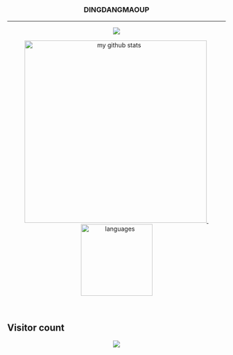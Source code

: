 
<!--
**DINGDANGMAOUP/DINGDANGMAOUP** is a ✨ _special_ ✨ repository because its `README.md` (this file) appears on your GitHub profile.

Here are some ideas to get you started:

- 🔭 I’m currently working on ...
- 🌱 I’m currently learning ...
- 👯 I’m looking to collaborate on ...
- 🤔 I’m looking for help with ...
- 💬 Ask me about ...
- 📫 How to reach me: ...
- 😄 Pronouns: ...
- ⚡ Fun fact: ...
-->
<h3 align="center">DINGDANGMAOUP</h3>

---

<a href="#">
    <p align="center">
        <img src="https://github-profile-trophy.vercel.app/?username=DINGDANGMAOUP&column=7"/>
    </p>
</a>

<a align="center" href="#">
    <p align="center">
    <img src="https://github-readme-stats-git-masterrstaa-rickstaa.vercel.app/api?username=DINGDANGMAOUP&show_icons=true" alt="my github stats" width="420"/>&nbsp;<img src="https://github-readme-stats-git-masterrstaa-rickstaa.vercel.app/api/top-langs/?username=DINGDANGMAOUP&layout=compact" alt="languages" height="165">
    </p>
</a>
<br>

## Visitor count

<p align="center"> 
  <img src="https://profile-counter.glitch.me/dingdangmaoup/count.svg" />
</p>


